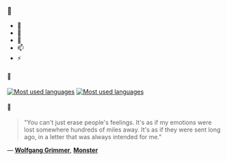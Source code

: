 ### 👋

- 🔭
- 🌱
- 💬
- 📫
- ⚡

#### 🧏

[![Most used languages](https://github-readme-stats-aynah.vercel.app/api/top-langs/?username=aynh&theme=solarized-dark&langs_count=6&layout=compact&hide_title=true)](https://github.com/anuraghazra/github-readme-stats#gh-dark-mode-only)
[![Most used languages](https://github-readme-stats-aynah.vercel.app/api/top-langs/?username=aynh&theme=solarized-light&langs_count=6&layout=compact&hide_title=true)](https://github.com/anuraghazra/github-readme-stats#gh-light-mode-only)

#### 💬

> "You can't just erase people's feelings. It's as if my emotions were lost somewhere hundreds of miles away. It's as if they were sent long ago, in a letter that was always intended for me."

&mdash; [**Wolfgang Grimmer**](https://myanimelist.net/character.php?q=Wolfgang%20Grimmer&cat=character), [**Monster**](https://myanimelist.net/search/all?q=Monster&cat=all)
